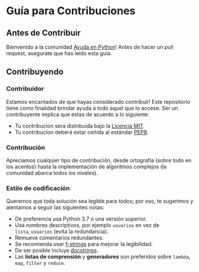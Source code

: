 # Guía para Contribuciones

## Antes de Contribuir

Bienvenido a la comunidad [Ayuda en Python](https://www.facebook.com/groups/ayudaenpython/)! Antes de hacer un pull request, asegurate que has leído esta guía.

## Contribuyendo

### Contribuidor

Estamos encantados de que hayas considerado contribuir! Este repositorio tiene como finalidad brindar ayuda a todo aquel que lo accese. Ser un contribuyente implica que estas de acuerdo a lo siguiente:

- Tu contribucion sera distribuida bajo la [Licencia MIT](LICENSE.md).
- Tu contribucion deberá estar ceñida al estándar [PEP8](https://www.python.org/dev/peps/pep-0008/).

### Contribución

Apreciamos cualquier tipo de contribución, desde ortografía (sobre todo en los acentos) hasta la implementación de algoritmos complejos (la comunidad abarca todos los niveles).

### Estilo de codificación

Queremos que toda solución sea legible para todos; por eso, te sugerimos y alentamos a seguir las siguientes notas:

- De preferencia usa Python 3.7 o una versión superior.
- Usa nombres descriptivos, por ejemplo `usuarios` en vez de `lista_usuarios` (evita la redundancia).
- Remueve comentarios redundantes.
- Se recomienda usar [f-strings](https://docs.python.org/es/3/tutorial/inputoutput.html#tut-f-strings) para mejorar la legibilidad.
- De ser posible incluye [docstrings](https://www.python.org/dev/peps/pep-0257/).
- Las __listas de comprensión__ y __generadores__ son preferidos sobre `lambda`, `map`, `filter` y `reduce`.
